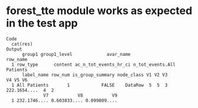 # forest_tte module works as expected in the test app

    Code
      cat(res)
    Output
          group1 group1_level             avar_name                  row_name
      1 row_type      content ac_n_tot_events_hr_ci n_tot_events.All Patients
          label_name row_num is_group_summary node_class V1 V2 V3           V4 V5 V6
      1 All Patients       1            FALSE    DataRow  5  5  3 222.1654....  4  2
                  V7           V8           V9
      1 232.1746.... 0.603833.... 0.099809....

